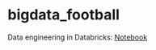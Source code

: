 # bigdata_football

Data engineering in Databricks: [Notebook](https://databricks-prod-cloudfront.cloud.databricks.com/public/4027ec902e239c93eaaa8714f173bcfc/8605572686487583/2513560142734431/6356375419390994/latest.html)

